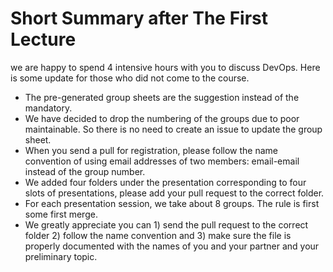 # Short Summary after The First Lecture

we are happy to spend 4 intensive hours with you to discuss DevOps. Here is some update for those who did not come to the course. 
*  The pre-generated group sheets are the suggestion instead of the mandatory.
*  We have decided to drop the numbering of the groups due to poor maintainable. So there is no need to create an issue to update the group sheet.
 * When you send a pull for registration, please follow the name convention of using email addresses of two members: email-email instead of the group number.
* We added four folders under the presentation corresponding to four slots of presentations, please add your pull request to the correct folder.
* For each presentation session, we take about 8 groups. The rule is first some first merge.
* We greatly appreciate you can 1) send the pull request to the correct folder 2) follow the name convention and 3) make sure the file is properly documented with the names of you and your partner and your preliminary topic. 
